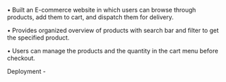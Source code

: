 • Built an E-commerce website in which users can browse through products, add them to cart, and dispatch them for
delivery.

• Provides organized overview of products with search bar and filter to get the specified product.

• Users can manage the products and the quantity in the cart menu before checkout.

Deployment - 

